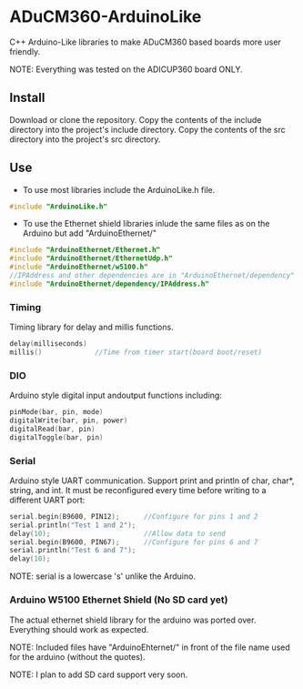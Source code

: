 # ADuCM360-ArduinoLike
C++ Arduino-Like libraries to make ADuCM360 based boards more user friendly.

NOTE: Everything was tested on the ADICUP360 board ONLY.
## Install
Download or clone the repository. Copy the contents of the include directory into the project's include directory. Copy the contents of the src directory into the project's src directory.
## Use
- To use most libraries include the ArduinoLike.h file.
```cpp
#include "ArduinoLike.h"
```
- To use the Ethernet shield libraries inlude the same files as on the Arduino but add "ArduinoEthernet/"
```cpp
#include "ArduinoEthernet/Ethernet.h"
#include "ArduinoEthernet/EthernetUdp.h"
#include "ArduinoEthernet/w5100.h"
//IPAddress and other dependencies are in "ArduinoEthernet/dependency"
#include "ArduinoEthernet/dependency/IPAddress.h"
```
### Timing
Timing library for delay and millis functions.
```cpp
delay(milliseconds)
millis()             //Time from timer start(board boot/reset)
```
### DIO
Arduino style digital input andoutput functions including:
```cpp
pinMode(bar, pin, mode)
digitalWrite(bar, pin, power)
digitalRead(bar, pin)
digitalToggle(bar, pin)
```
### Serial
Arduino style UART communication. Support print and println of char, char*, string, and int. It must be reconfigured every time before writing to a different UART port:
```cpp
serial.begin(B9600, PIN12);      //Configure for pins 1 and 2
serial.println("Test 1 and 2");
delay(10);                       //Allow data to send
serial.begin(B9600, PIN67);      //Configure for pins 6 and 7
serial.println("Test 6 and 7");
delay(10);
```
NOTE: serial is a lowercase 's' unlike the Arduino.
### Arduino W5100 Ethernet Shield (No SD card yet)
The actual ethernet shield library for the arduino was ported over. Everything should work as expected.

NOTE: Included files have "ArduinoEhternet/" in front of the file name used for the arduino (without the quotes).

NOTE: I plan to add SD card support very soon.